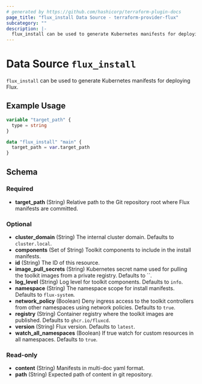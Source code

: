 ```yaml
---
# generated by https://github.com/hashicorp/terraform-plugin-docs
page_title: "flux_install Data Source - terraform-provider-flux"
subcategory: ""
description: |-
  flux_install can be used to generate Kubernetes manifests for deploying Flux.
---
```


# Data Source `flux_install`

`flux_install` can be used to generate Kubernetes manifests for deploying Flux.

## Example Usage

```terraform
variable "target_path" {
  type = string
}

data "flux_install" "main" {
  target_path = var.target_path
}
```

<!-- schema generated by tfplugindocs -->
## Schema

### Required

- **target_path** (String) Relative path to the Git repository root where Flux manifests are committed.

### Optional

- **cluster_domain** (String) The internal cluster domain. Defaults to `cluster.local`.
- **components** (Set of String) Toolkit components to include in the install manifests.
- **id** (String) The ID of this resource.
- **image_pull_secrets** (String) Kubernetes secret name used for pulling the toolkit images from a private registry. Defaults to ``.
- **log_level** (String) Log level for toolkit components. Defaults to `info`.
- **namespace** (String) The namespace scope for install manifests. Defaults to `flux-system`.
- **network_policy** (Boolean) Deny ingress access to the toolkit controllers from other namespaces using network policies. Defaults to `true`.
- **registry** (String) Container registry where the toolkit images are published. Defaults to `ghcr.io/fluxcd`.
- **version** (String) Flux version. Defaults to `latest`.
- **watch_all_namespaces** (Boolean) If true watch for custom resources in all namespaces. Defaults to `true`.

### Read-only

- **content** (String) Manifests in multi-doc yaml format.
- **path** (String) Expected path of content in git repository.


